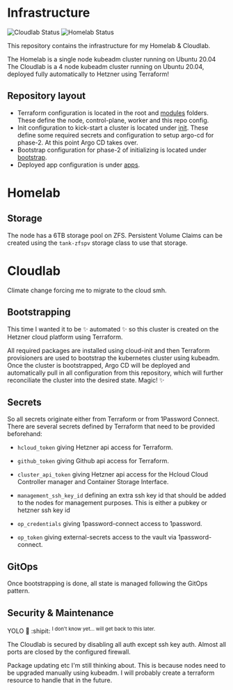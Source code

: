 # Infrastructure

![Cloudlab Status](https://argocd-javelin.wesl.io/api/badge?name=argo-cd&revision=true)
![Homelab Status](https://argocd.wesl.io/api/badge?name=argo-cd&revision=true)

This repository contains the infrastructure for my Homelab & Cloudlab.

The Homelab is a single node kubeadm cluster running on Ubuntu 20.04 The
Cloudlab is a 4 node kubeadm cluster running on Ubuntu 20.04, deployed fully
automatically to Hetzner using Terraform!

## Repository layout

-   Terraform configuration is located in the root and [modules](modules)
    folders. These define the node, control-plane, worker and this repo config.
-   Init configuration to kick-start a cluster is located under [init](init).
    These define some required secrets and configuration to setup argo-cd for
    phase-2. At this point Argo CD takes over.
-   Bootstrap configuration for phase-2 of initializing is located under
    [bootstrap](bootstrap).
-   Deployed app configuration is under [apps](apps).

# Homelab

## Storage

The node has a 6TB storage pool on ZFS. Persistent Volume Claims can be created
using the `tank-zfspv` storage class to use that storage.

# Cloudlab

Climate change forcing me to migrate to the cloud smh.

## Bootstrapping

This time I wanted it to be :sparkles: automated :sparkles: so this cluster is
created on the Hetzner cloud platform using Terraform.

All required packages are installed using cloud-init and then Terraform
provisioners are used to bootstrap the kubernetes cluster using kubeadm. Once
the cluster is bootstrapped, Argo CD will be deployed and automatically pull in
all configuration from this repository, which will further reconciliate the
cluster into the desired state. Magic! :sparkles:

## Secrets

So all secrets originate either from Terraform or from 1Password Connect. There
are several secrets defined by Terraform that need to be provided beforehand:

-   `hcloud_token` giving Hetzner api access for Terraform.
-   `github_token` giving Github api access for Terraform.

-   `cluster_api_token` giving Hetzner api access for the Hcloud Cloud
    Controller manager and Container Storage Interface.
-   `management_ssh_key_id` defining an extra ssh key id that should be added to
    the nodes for management purposes. This is either a pubkey or hetzner ssh
    key id

-   `op_credentials` giving 1password-connect access to 1password.
-   `op_token` giving external-secrets access to the vault via
    1password-connect.

## GitOps

Once bootstrapping is done, all state is managed following the GitOps pattern.

## Security & Maintenance

YOLO :shrug: :shipit: <sup>I don't know yet... will get back to this
later.</sup>

The Cloudlab is secured by disabling all auth except ssh key auth. Almost all
ports are closed by the configured firewall.

Package updating etc I'm still thinking about. This is because nodes need to be
upgraded manually using kubeadm. I will probably create a terraform resource to
handle that in the future.
